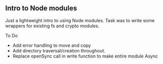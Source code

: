 ## Intro to Node modules

Just a lightweight intro to using Node modules.
Task was to write some wrappers for existing fs and crypto modules.

To Do
- Add error handling to move and copy
- Add directory traversal/creation throughout.
- Replace openSync call in write function to make entire module Async
